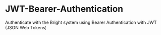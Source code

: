 # JWT-Bearer-Authentication
Authenticate with the Bright system using Bearer Authentication with JWT (JSON Web Tokens)

